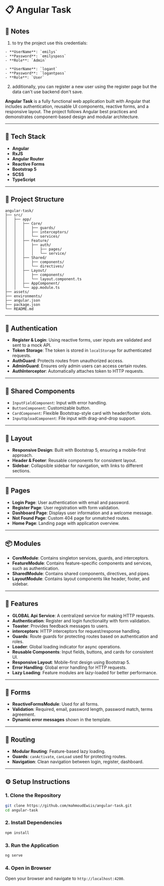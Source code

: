 # 📋 Angular Task

## 📖 Notes 
1. to try the project use this credentials:

```
- **UserName**: `emilys`
- **Password**: `emilyspass`
- **Role**: `Admin`

```
```
- **UserName**: `logant`
- **Password**: `logantpass`
- **Role**: `User`

```



2. additionally, you can register a new user using the register page but the data can't use backend don't save.

**Angular Task** is a fully functional web application built with Angular that includes authentication, reusable UI components, reactive forms, and a responsive layout. The project follows Angular best practices and demonstrates component-based design and modular architecture.

---

## 🧰 Tech Stack

- **Angular**
- **RxJS**
- **Angular Router**
- **Reactive Forms**
- **Bootstrap 5**
- **SCSS**
- **TypeScript**

---

## 📁 Project Structure

``` plaintext
angular-task/
├── src/
│   ├── app/
│   │   ├── Core/
│   │   │   ├── guards/
│   │   │   ├── interceptors/
│   │   │   └── services/
│   │   ├── Feature/
│   │   │   ├── auth/
│   │   │   │   ├── pages/
│   │   │   │   └── service/
│   │   ├── Shared/
│   │   │   ├── components/
│   │   │   └── directives/
│   │   ├── Layout/
│   │   │   ├── components/
│   │   │   └── layout.component.ts
│   │   ├── AppComponent/
│   │   └── app.module.ts
├── assets/
├── environments/
├── angular.json
├── package.json
└── README.md
```
---

## 🔐 Authentication

- **Register & Login**: Using reactive forms, user inputs are validated and sent to a mock API.
- **Token Storage**: The token is stored in `localStorage` for authenticated requests.
- **AuthGuard**: Protects routes from unauthorized access.
- **AdminGuard**: Ensures only admin users can access certain routes. 
- **AuthInterceptor**: Automatically attaches token to HTTP requests.

---

## 🧩 Shared Components

- `InputFieldComponent`: Input with error handling.
- `ButtonComponent`: Customizable button.
- `CardComponent`: Flexible Bootstrap-style card with header/footer slots.
- `InputUploadComponent`: File input with drag-and-drop support.


---

## 📐 Layout
- **Responsive Design**: Built with Bootstrap 5, ensuring a mobile-first approach.
- **Header & Footer**: Reusable components for consistent layout.
- **Sidebar**: Collapsible sidebar for navigation, with links to different sections.

---

## 📄 Pages
- **Login Page**: User authentication with email and password.
- **Register Page**: User registration with form validation.
- **Dashboard Page**: Displays user information and a welcome message.
- **Not Found Page**: Custom 404 page for unmatched routes.
- **Home Page**: Landing page with application overview.
---

## 📦 Modules
- **CoreModule**: Contains singleton services, guards, and interceptors.
- **FeatureModule**: Contains feature-specific components and services, such as authentication.
- **SharedModule**: Contains shared components, directives, and pipes.
- **LayoutModule**: Contains layout components like header, footer, and sidebar.
---

## 📑 Features
- **GLOBAL Api Service**: A centralized service for making HTTP requests. 
- **Authentication**: Register and login functionality with form validation.
- **Toaster**: Provides feedback messages to users.
- **interceptors**: HTTP interceptors for request/response handling.
- **Guards**: Route guards for protecting routes based on authentication and roles.
- **Loader**: Global loading indicator for async operations.
- **Reusable Components**: Input fields, buttons, and cards for consistent UI.
- **Responsive Layout**: Mobile-first design using Bootstrap 5.
- **Error Handling**: Global error handling for HTTP requests.
- **Lazy Loading**: Feature modules are lazy-loaded for better performance.
---

## 🧪 Forms

- **ReactiveFormsModule**: Used for all forms.
- **Validation**: Required, email, password length, password match, terms agreement.
- **Dynamic error messages** shown in the template.

---

## 🧭 Routing

- **Modular Routing**: Feature-based lazy loading.
- **Guards**: `canActivate`, `canLoad` used for protecting routes.
- **Navigation**: Clean navigation between login, register, dashboard.

---

## ⚙️ Setup Instructions

### 1. Clone the Repository

```bash
git clone https://github.com/mahmoudEwiis/angular-task.git
cd angular-task
```
### 2. Install Dependencies

```bash
npm install
``` 
### 3. Run the Application

```bash
ng serve
```
### 4. Open in Browser
Open your browser and navigate to `http://localhost:4200`.
